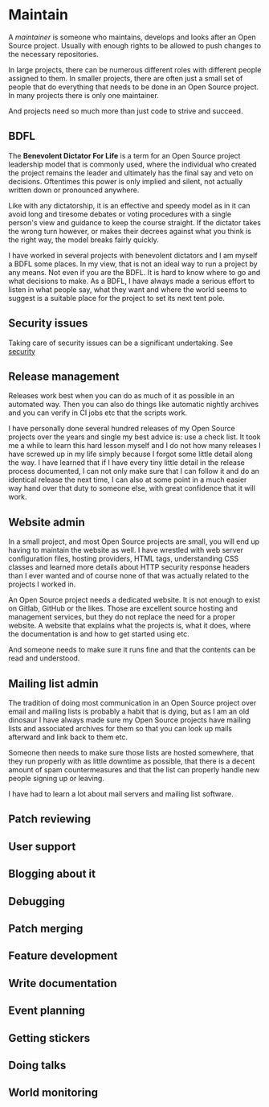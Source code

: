 # Maintain

A *maintainer* is someone who maintains, develops and looks after an Open
Source project. Usually with enough rights to be allowed to push changes to
the necessary repositories.

In large projects, there can be numerous different roles with different people
assigned to them. In smaller projects, there are often just a small set of
people that do everything that needs to be done in an Open Source project. In
many projects there is only one maintainer.

And projects need so much more than just code to strive and succeed.

## BDFL

The **Benevolent Dictator For Life** is a term for an Open Source project
leadership model that is commonly used, where the individual who created the
project remains the leader and ultimately has the final say and veto on
decisions. Oftentimes this power is only implied and silent, not actually
written down or pronounced anywhere.

Like with any dictatorship, it is an effective and speedy model as in it can
avoid long and tiresome debates or voting procedures with a single person's
view and guidance to keep the course straight. If the dictator takes the wrong
turn however, or makes their decrees against what you think is the right way,
the model breaks fairly quickly.

I have worked in several projects with benevolent dictators and I am myself a
BDFL some places. In my view, that is not an ideal way to run a project by any
means. Not even if you are the BDFL. It is hard to know where to go and what
decisions to make. As a BDFL, I have always made a serious effort to listen in
what people say, what they want and where the world seems to suggest is a
suitable place for the project to set its next tent pole.

## Security issues

Taking care of security issues can be a significant undertaking. See
[security](security.md)

## Release management

Releases work best when you can do as much of it as possible in an automated
way. Then you can also do things like automatic nightly archives and you can
verify in CI jobs etc that the scripts work.

I have personally done several hundred releases of my Open Source projects
over the years and single my best advice is: use a check list. It took me a
while to learn this hard lesson myself and I do not how many releases I have
screwed up in my life simply because I forgot some little detail along the
way. I have learned that if I have every tiny little detail in the release
process documented, I can not only make sure that I can follow it and do an
identical release the next time, I can also at some point in a much easier way
hand over that duty to someone else, with great confidence that it will work.

## Website admin

In a small project, and most Open Source projects are small, you will end up
having to maintain the website as well. I have wrestled with web server
configuration files, hosting providers, HTML tags, understanding CSS classes
and learned more details about HTTP security response headers than I ever
wanted and of course none of that was actually related to the projects I
worked in.

An Open Source project needs a dedicated website. It is not enough to exist on
Gitlab, GitHub or the likes. Those are excellent source hosting and management
services, but they do not replace the need for a proper website. A website
that explains what the projects is, what it does, where the documentation is
and how to get started using etc.

And someone needs to make sure it runs fine and that the contents can be read
and understood.

## Mailing list admin

The tradition of doing most communication in an Open Source project over email
and mailing lists is probably a habit that is dying, but as I am an old
dinosaur I have always made sure my Open Source projects have mailing lists
and associated archives for them so that you can look up mails afterward and
link back to them etc.

Someone then needs to make sure those lists are hosted somewhere, that they
run properly with as little downtime as possible, that there is a decent
amount of spam countermeasures and that the list can properly handle new
people signing up or leaving.

I have had to learn a lot about mail servers and mailing list software.

## Patch reviewing

## User support

## Blogging about it

## Debugging

## Patch merging

## Feature development

## Write documentation

## Event planning

## Getting stickers

## Doing talks

## World monitoring
